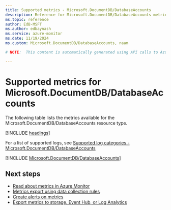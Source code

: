 ```yaml
---
title: Supported metrics - Microsoft.DocumentDB/DatabaseAccounts
description: Reference for Microsoft.DocumentDB/DatabaseAccounts metrics in Azure Monitor.
ms.topic: reference
author: EdB-MSFT
ms.author: edbaynash
ms.service: azure-monitor
ms.date: 11/19/2024
ms.custom: Microsoft.DocumentDB/DatabaseAccounts, naam

# NOTE:  This content is automatically generated using API calls to Azure. Any edits made on these files will be overwritten in the next run of the script. 

---
```


  
# Supported metrics for Microsoft.DocumentDB/DatabaseAccounts
  
The following table lists the metrics available for the Microsoft.DocumentDB/DatabaseAccounts resource type.  
  
  
[!INCLUDE [headings](~/reusable-content/ce-skilling/azure/includes/azure-monitor/reference/metrics/metrics-headings.md)]  
  
  
  
For a list of supported logs, see [Supported log categories - Microsoft.DocumentDB/DatabaseAccounts](../supported-logs/microsoft-documentdb-databaseaccounts-logs.md)  
  
 

[!INCLUDE [Microsoft.DocumentDB/DatabaseAccounts](~/reusable-content/ce-skilling/azure/includes/azure-monitor/reference/metrics/microsoft-documentdb-databaseaccounts-metrics-include.md)]  



## Next steps

- [Read about metrics in Azure Monitor](/azure/azure-monitor/data-platform)
- [Metrics export using data collection rules](/azure/azure-monitor/essentials/data-collection-metrics)
- [Create alerts on metrics](/azure/azure-monitor/alerts/alerts-overview)
- [Export metrics to storage, Event Hub, or Log Analytics](/azure/azure-monitor/essentials/platform-logs-overview)
